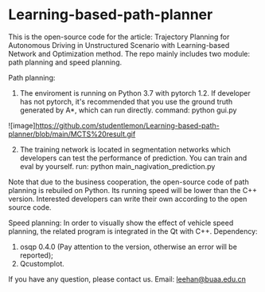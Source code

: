 # Learning-based-path-planner

This is the open-source code for the article: Trajectory Planning for Autonomous Driving in Unstructured Scenario with Learning-based Network and Optimization method. The repo mainly includes two module: path planning and speed planning.


Path planning:

1. The enviroment is running on Python 3.7 with pytorch 1.2. If developer has not pytorch, it's recommended that you use the ground truth generated by A*, which can run directly.
command: 
       python gui.py 

![image]https://github.com/studentlemon/Learning-based-path-planner/blob/main/MCTS%20result.gif

2. The training network is located in segmentation networks which developers can test the performance of prediction. You can train and eval by yourself.
run: 
      python main_nagivation_prediction.py

Note that due to the business cooperation, the open-source code of path planning is rebuiled on Python. Its running speed will be lower than the C++ version. Interested developers can write their own according to the open source code. 


Speed planning:
In order to visually show the effect of vehicle speed planning, the related program is integrated in the Qt with C++. 
Dependency:  
1. osqp 0.4.0 (Pay attention to the version, otherwise an error will be reported);
2. Qcustomplot.


If you have any question, please contact us. 
Email: leehan@buaa.edu.cn
